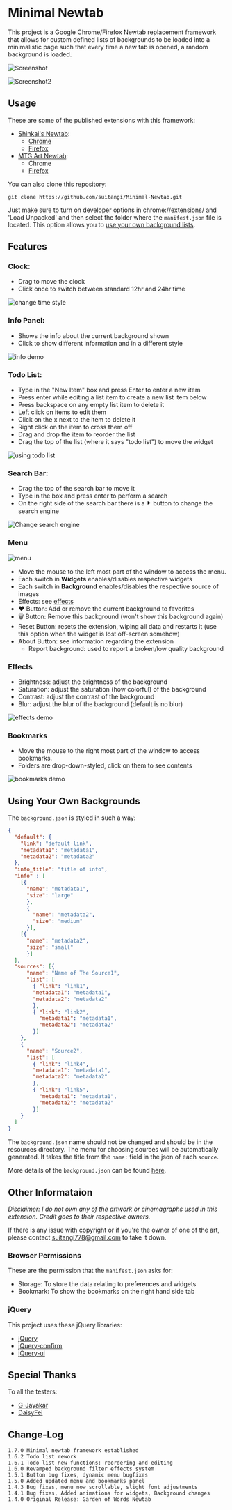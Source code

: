 # Minimal Newtab
This project is a Google Chrome/Firefox Newtab replacement framework that allows for custom defined lists of backgrounds to be loaded into a minimalistic page such that every time a new tab is opened, a random background is loaded.

![Screenshot](https://i.imgur.com/hlx28h5.gif)

![Screenshot2](https://raw.githubusercontent.com/suitangi/Minimal-Newtab/master/resources/Images/SC2.png)
## Usage
These are some of the published extensions with this framework:
* [Shinkai's Newtab](https://suitangi.github.io/Minimal-Newtab/resources/Shinkai's%20Newtab):
  * [Chrome](https://chrome.google.com/webstore/detail/ojaookiigngaiipdhccdoaalmjpgpigh/publish-accepted?authuser=0&hl=en)
  * [Firefox](https://addons.mozilla.org/en-US/firefox/addon/garden-of-words-newtab/)
* [MTG Art Newtab](https://suitangi.github.io/Minimal-Newtab/resources/MtG%20Art%20Newtab):
  * Chrome
  * [Firefox](https://suitangi.github.io/Minimal-Newtab/resources/MtG%20Art%20Newtab)

You can also clone this repository:
```
git clone https://github.com/suitangi/Minimal-Newtab.git
```
Just make sure to turn on developer options in chrome://extensions/ and 'Load Unpacked' and then select the folder where the `manifest.json` file is located.
This option allows you to [use your own background lists](#using-your-own-backgrounds).

## Features
### Clock:
- Drag to move the clock
- Click once to switch between standard 12hr and 24hr time

![change time style](https://i.imgur.com/gsC0Lz5.gif)

### Info Panel:
- Shows the info about the current background shown
- Click to show different information and in a different style

![info demo](https://i.imgur.com/vvEC3su.gif)

### Todo List:
- Type in the "New Item" box and press Enter to enter a new item
- Press enter while editing a list item to create a new list item below
- Press backspace on any empty list item to delete it
- Left click on items to edit them
- Click on the x next to the item to delete it
- Right click on the item to cross them off
- Drag and drop the item to reorder the list
- Drag the top of the list (where it says "todo list") to move the widget

![using todo list](https://i.imgur.com/CtGcsnQ.gif)

### Search Bar:
- Drag the top of the search bar to move it
- Type in the box and press enter to perform a search
- On the right side of the search bar there is a ⯈ button to change the search engine

![Change search engine](https://i.imgur.com/jsSynRH.gif)

### Menu
![menu](https://i.imgur.com/RoTnqtU.gif)
- Move the mouse to the left most part of the window to access the menu.
- Each switch in **Widgets** enables/disables respective widgets
- Each switch in **Background** enables/disables the respective source of images
- Effects: see [effects](#Effects)
- ❤ Button: Add or remove the current background to favorites
- 🗑️ Button: Remove this background (won't show this background again)
- Reset Button: resets the extension, wiping all data and restarts it (use this option when the widget is lost off-screen somehow)
- About Button: see information regarding the extension
  - Report background: used to report a broken/low quality background

### Effects
  - Brightness: adjust the brightness of the background
  - Saturation: adjust the saturation (how colorful) of the background
  - Contrast: adjust the contrast of the background
  - Blur: adjust the blur of the background (default is no blur)

![effects demo](https://i.imgur.com/H82sqcW.gif)

### Bookmarks
- Move the mouse to the right most part of the window to access bookmarks.
- Folders are drop-down-styled, click on them to see contents

![bookmarks demo](https://i.imgur.com/3fgvKxo.gif)

## Using Your Own Backgrounds
The `background.json` is styled in such a way:

```json
{
  "default": {
    "link": "default-link",
    "metadata1": "metadata1",
    "metadata2": "metadata2"
  },
  "info_title": "title of info",
  "info" : [
    [{
      "name": "metadata1",
      "size": "large"
      },
      {
        "name": "metadata2",
        "size": "medium"
      }],
    [{
      "name": "metadata2",
      "size": "small"
      }]
  ],
  "sources": [{
      "name": "Name of The Source1",
      "list": [
        { "link": "link1",
        "metadata1": "metadata1",
        "metadata2": "metadata2"
        },
        { "link": "link2",
          "metadata1": "metadata1",
          "metadata2": "metadata2"
        }]
    },
    {
      "name": "Source2",
      "list": [
        { "link": "link4",
        "metadata1": "metadata1",
        "metadata2": "metadata2"
        },
        { "link": "link5",
          "metadata1": "metadata1",
          "metadata2": "metadata2"
        }]
    }
  ]
}
```

The `background.json` name should not be changed and should be in the resources directory.
The menu for choosing sources will be automatically generated. It takes the title from the `name:` field in the json of each `source`.

More details of the `background.json` can be found [here](https://suitangi.github.io/Minimal-Newtab/resources/Background%20JSON).

## Other Informataion
*Disclaimer: I do not own any of the artwork or cinemagraphs used in this extension. Credit goes to their respective owners.*

If there is any issue with copyright or if you're the owner of one of the art, please contact suitangi778@gmail.com to take it down.

### Browser Permissions
These are the permission that the `manifest.json` asks for:
- Storage: To store the data relating to preferences and widgets
- Bookmark: To show the bookmarks on the right hand side tab

### jQuery
This project uses these jQuery libraries:
- [jQuery](https://github.com/jquery/jquery)
- [jQuery-confirm](https://github.com/craftpip/jquery-confirm)
- [jQuery-ui](https://github.com/jquery/jquery-ui)

## Special Thanks
To all the testers:
- [G-Jayakar](https://github.com/G-Jayakar)
- [DaisyFei](https://github.com/DaisyFei)

## Change-Log
```
1.7.0 Minimal newtab framework established
1.6.2 Todo list rework
1.6.1 Todo list new functions: reordering and editing
1.6.0 Revamped background filter effects system
1.5.1 Button bug fixes, dynamic menu bugfixes
1.5.0 Added updated menu and bookmarks panel
1.4.3 Bug fixes, menu now scrollable, slight font adjustments
1.4.1 Bug fixes, Added animations for widgets, Background changes
1.4.0 Original Release: Garden of Words Newtab
```
